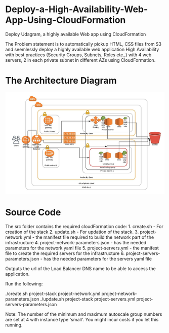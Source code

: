 # Deploy-a-High-Availability-Web-App-Using-CloudFormation
Deploy Udagram, a highly available Web app using CloudFormation

The Problem statement is to automatically pickup HTML, CSS files from S3 and seemlessly deploy a highly available web application High Availability with best practices (Security Groups, Subnets, Roles etc.,) with 4 web servers, 2 in each private subnet in different AZs using CloudFormation. 


<h1>The Architecture Diagram</h1>

<img src="img/IAAC_project_Arch_diagram.jpeg"/> 

<h1> Source Code </h1>
The src folder contains the required cloudFormation code:
1. create.sh - For creation of the stack
2. update.sh - For updation of the stack.
3. project-network.yml - the manifest file required to build the network part of the infrastructure
4. project-network-parameters.json - has the needed parameters for the network yaml file
5. project-servers.yml - the manifest file to create the required servers for the infrastructure
6. project-servers-parameters.json - has the needed parameters for the servers yaml file

Outputs the url of the Load Balancer DNS name to be able to access the application.

Run the following: 

./create.sh project-stack project-network.yml project-network-parameters.json
./update.sh project-stack project-servers.yml project-servers-parameters.json

Note: The number of the minimum and maximum autoscale group numbers are set at 4 with instance type 'small'. You might incur costs if you let this running. 

